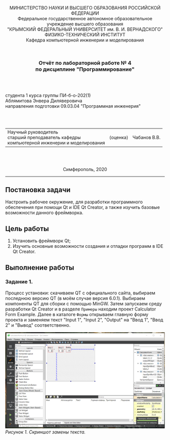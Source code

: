 <p align="center">МИНИСТЕРСТВО НАУКИ  И ВЫСШЕГО ОБРАЗОВАНИЯ РОССИЙСКОЙ ФЕДЕРАЦИИ<br>
Федеральное государственное автономное образовательное учреждение высшего образования<br>
"КРЫМСКИЙ ФЕДЕРАЛЬНЫЙ УНИВЕРСИТЕТ им. В. И. ВЕРНАДСКОГО"<br>
ФИЗИКО-ТЕХНИЧЕСКИЙ ИНСТИТУТ<br>
Кафедра компьютерной инженерии и моделирования</p>
<br>

<h3 align="center">Отчёт по лабораторной работе № 4<br> по дисциплине "Программирование"</h3>

<br>

<br>

<p>студента 1 курса группы ПИ-б-о-202(1)<br>
Аблямитова Энвера Диляверовича<br>
направления подготовки 09.03.04 "Программная инженерия"</p>

<br>

<br>

<table>
<tr><td>Научный руководитель<br> старший преподаватель кафедры<br> компьютерной инженерии и моделирования</td>
<td>(оценка)</td>
<td>Чабанов В.В.</td>
</tr>
</table>

<br>

<br>

<p align="center">Симферополь, 2020</p>
<hr>

## Постановка задачи

Настроить рабочее окружение, для разработки программного обеспечения при помощи Qt и IDE Qt Creator, а также изучить базовые возможности данного фреймворка.

## Цель работы

1. Установить фреймворк Qt;
2. Изучить основные возможности создания и отладки программ в IDE Qt Creator.

## Выполнение работы

### Задание 1.

Процесс установки: скачиваем QT с официального сайта, выбираем последнюю версию QT (в моём случае версия 6.0.1). Выбираем компоненты QT для сборки с помощью MinGW. Затем запускаем среду разработки Qt Creator и в разделе `Примеры` находим проект Calculator Form Example. Далее в каталоге `Формы` открываем главную форму проекта и заменяем текст "Input 1", "Input 2", "Output" на "Ввод 1", "Ввод 2" и "Вывод" соответственно.

![](icon/QT.png)
<em>Рисунок 1. Скриншот замены текста.</em>

